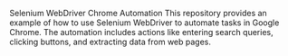 Selenium WebDriver Chrome Automation
This repository provides an example of how to use Selenium WebDriver to automate tasks in Google Chrome. The automation includes actions like entering search queries, clicking buttons, and extracting data from web pages.
